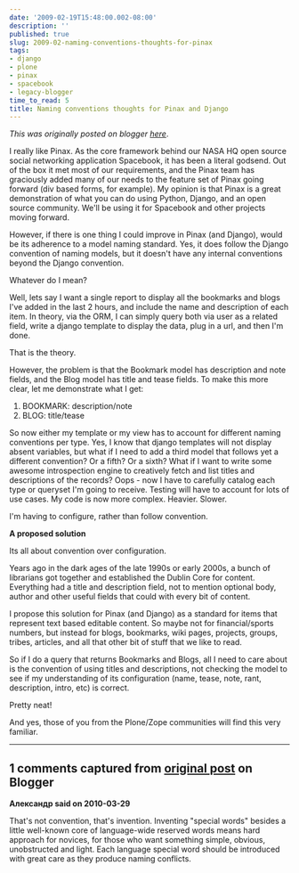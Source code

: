 ```yaml
---
date: '2009-02-19T15:48:00.002-08:00'
description: ''
published: true
slug: 2009-02-naming-conventions-thoughts-for-pinax
tags:
- django
- plone
- pinax
- spacebook
- legacy-blogger
time_to_read: 5
title: Naming conventions thoughts for Pinax and Django
---
```


*This was originally posted on blogger [here](https://pydanny.blogspot.com/2009/02/naming-conventions-thoughts-for-pinax.html)*.

I really like Pinax. As the core framework behind our NASA HQ open source social networking application Spacebook, it has been a literal godsend. Out of the box it met most of our requirements, and the Pinax team has graciously added many of our needs to the feature set of Pinax going forward (div based forms, for example). My opinion is that Pinax is a great demonstration of what you can do using Python, Django, and an open source community. We'll be using it for Spacebook and other projects moving forward.

However, if there is one thing I could improve in Pinax (and Django), would be its adherence to a model naming standard. Yes, it does follow the Django convention of naming models, but it doesn't have any internal conventions beyond the Django convention.

Whatever do I mean?

Well, lets say I want a single report to display all the bookmarks and blogs I've added in the last 2 hours, and include the name and description of each item. In theory, via the ORM, I can simply query both via user as a related field, write a django template to display the data, plug in a url, and then I'm done.

That is the theory. 

However, the problem is that the Bookmark model has description and note fields, and the Blog model has title and tease fields. To make this more clear, let me demonstrate what I get:

 1. BOOKMARK: description/note
 2. BLOG: title/tease
 
So now either my template or my view has to account for different naming conventions per type. Yes, I know that django templates will not display absent variables, but what if I need to add a third model that follows yet a different convention? Or a fifth? Or a sixth? What if I want to write some awesome introspection engine to creatively fetch and list titles and descriptions of the records? Oops - now I have to carefully catalog each type or queryset I'm going to receive. Testing will have to account for lots of use cases. My code is now more complex. Heavier. Slower.

I'm having to configure, rather than follow convention.

<span style="font-weight: bold;">A proposed solution</span>

Its all about convention over configuration.

Years ago in the dark ages of the late 1990s or early 2000s, a bunch of librarians got together and established the Dublin Core for content. Everything had a title and description field, not to mention optional body, author and other useful fields that could with every bit of content.

I propose this solution for Pinax (and Django) as a standard for items that represent text based editable content. So maybe not for financial/sports numbers, but instead for blogs, bookmarks, wiki pages, projects, groups, tribes, articles, and all that other bit of stuff that we like to read.

So if I do a query that returns Bookmarks and Blogs, all I need to care about is the convention of using titles and descriptions, not checking the model to see if my understanding of its configuration (name, tease, note, rant, description, intro, etc) is correct.

Pretty neat!

And yes, those of you from the Plone/Zope communities will find this very familiar.

---

## 1 comments captured from [original post](https://pydanny.blogspot.com/2009/02/naming-conventions-thoughts-for-pinax.html) on Blogger

**Александр said on 2010-03-29**

That's not convention, that's invention. Inventing &quot;special words&quot; besides a little well-known core of language-wide reserved words means hard approach for novices, for those who want something simple, obvious, unobstructed and light. Each language special word should be introduced with great care as they produce naming conflicts.

